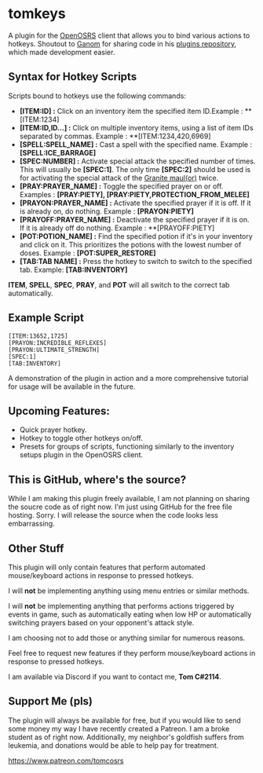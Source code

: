 # tomkeys
A plugin for the [OpenOSRS](https://openosrs.com) client that allows you to bind various actions to hotkeys. Shoutout to [Ganom](https://github.com/Ganom) for sharing code in his [plugins repository](https://github.com/Ganom/ExternalPlugins), which made development easier.


## Syntax for Hotkey Scripts
Scripts bound to hotkeys use the following commands:

- **[ITEM:ID] :** Click on an inventory item the specified item ID.Example : **[ITEM:1234]
- **[ITEM:ID,ID...] :** Click on multiple inventory items, using a list of item IDs separated by commas. Example : **[ITEM:1234,420,6969]
- **[SPELL:SPELL_NAME] :** Cast a spell with the specified name. Example : **[SPELL:ICE_BARRAGE]** 
- **[SPEC:NUMBER] :** Activate special attack the specified number of times. This will usually be **[SPEC:1]**. The only time **[SPEC:2]** should be used is for activating the special attack of the [Granite maul(or)](https://oldschool.runescape.wiki/w/Granite_maul_(or)) twice.
- **[PRAY:PRAYER_NAME] :** Toggle the specified prayer on or off. Examples : **[PRAY:PIETY], [PRAY:PIETY,PROTECTION_FROM_MELEE]**
- **[PRAYON:PRAYER_NAME] :** Activate the specified prayer if it is off. If it is already on, do nothing. Example : **[PRAYON:PIETY]**
- **[PRAYOFF:PRAYER_NAME] :** Deactivate the specified prayer if it is on. If it is already off do nothing. Example : **[PRAYOFF:PIETY]
- **[POT:POTION_NAME] :** Find the specified potion if it's in your inventory and click on it. This prioritizes the potions with the lowest number of doses. Example : **[POT:SUPER_RESTORE]**
- **[TAB:TAB NAME] :** Press the hotkey to switch to switch to the specified tab. Example: **[TAB:INVENTORY]**

**ITEM**, **SPELL**, **SPEC**, **PRAY**, and **POT** will all switch to the correct tab automatically. 
## **Example Script** 
```
[ITEM:13652,1725]
[PRAYON:INCREDIBLE_REFLEXES]
[PRAYON:ULTIMATE_STRENGTH]
[SPEC:1]
[TAB:INVENTORY]
```
A demonstration of the plugin in action and a more comprehensive tutorial for usage will be available in the future. 

## Upcoming Features:
- Quick prayer hotkey.
- Hotkey to toggle other hotkeys on/off.
- Presets for groups of scripts, functioning similarly to the inventory setups plugin in the OpenOSRS client.

## This is GitHub, where's the source?
While I am making this plugin freely available, I am not planning on sharing the soucre code as of right now. I'm just using GitHub for the free file hosting. Sorry. 
I will release the source when the code looks less embarrassing.

## Other Stuff
This plugin will only contain features that perform automated mouse/keyboard actions in response to pressed hotkeys.

I will **not** be implementing anything using menu entries or similar methods.

I will **not** be implementing anything that performs actions triggered by events in game, such as automatically eating when low HP or automatically switching prayers based on your opponent's attack style.

I am choosing not to add those or anything similar for numerous reasons. 

Feel free to request new features if they perform mouse/keyboard actions in response to pressed hotkeys.

I am available via Discord if you want to contact me, **Tom C#2114**.

## Support Me (pls)
The plugin will always be available for free, but if you would like to send some money my way I have recently created a Patreon. I am a broke student as of right now. Additionally, my neighbor's goldfish suffers from leukemia, and donations would be able to help pay for treatment.

https://www.patreon.com/tomcosrs
